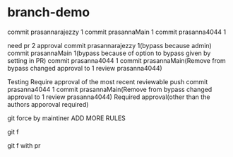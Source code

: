 
# branch-demo
commit prasannarajezzy 1 
commit prasannaMain 1
commit prasanna4044 1

need pr 2 approval
commit prasannarajezzy 1(bypass because admin)
commit prasannaMain 1(bypass because of option to bypass given by setting in PR)
commit prasanna4044 1
commit prasannaMain(Remove from bypass changed approval to 1 review prasanna4044)

Testing Require approval of the most recent reviewable push
commit prasanna4044 1
commit prasannaMain(Remove from bypass changed approval to 1 review prasanna4044)
Required approval(other than the authors apporoval required)


git force by maintiner
ADD MORE RULES

git f



git f with pr